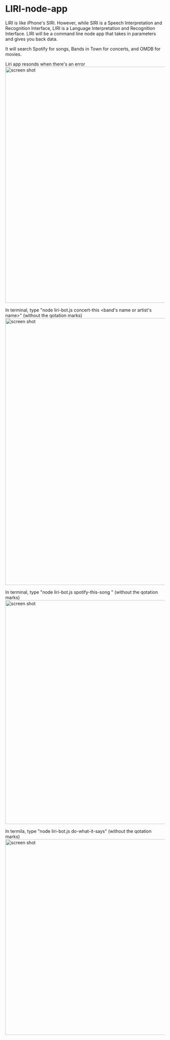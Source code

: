 # LIRI-node-app

LIRI is like iPhone's SIRI. However, while SIRI is a Speech Interpretation and Recognition Interface, LIRI is a Language Interpretation and Recognition Interface. LIRI will be a command line node app that takes in parameters and gives you back data.

It will search Spotify for songs, Bands in Town for concerts, and OMDB for movies.


Liri app resonds when there's an error
<img width="746" alt="screen shot" src="https://user-images.githubusercontent.com/42022001/49035155-92bd0c80-f179-11e8-92c1-eca116650a13.png">


In terminal, type "node liri-bot.js concert-this <band's name or artist's name>" (without the qotation marks)
<img width="843" alt="screen shot" src="https://user-images.githubusercontent.com/42022001/49035311-05c68300-f17a-11e8-95c7-ba237b7023e7.png">


In terminal, type "node liri-bot.js spotify-this-song <song name>" (without the qotation marks)
<img width="707" alt="screen shot" src="https://user-images.githubusercontent.com/42022001/49035977-006a3800-f17c-11e8-9aec-53078dfeb5e5.png">



  
  
In termila, type "node liri-bot.js do-what-it-says" (without the qotation marks)
<img width="618" alt="screen shot" src="https://user-images.githubusercontent.com/42022001/49038536-d5cfad80-f182-11e8-9484-177fb3f5d2d5.png">

